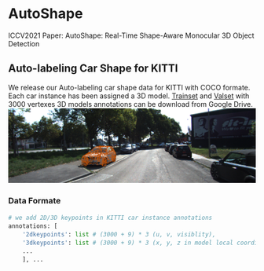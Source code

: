 # AutoShape
ICCV2021 Paper: AutoShape: Real-Time Shape-Aware Monocular 3D Object Detection

## Auto-labeling Car Shape for KITTI
We release our Auto-labeling car shape data for KITTI with COCO formate. Each car instance has been assigned a 3D model. [Trainset](https://drive.google.com/file/d/1U6d4Z0l4FsAKUiv6jehT7esgsJ5ULWaI/view?usp=sharing) and [Valset](https://drive.google.com/file/d/1KfHiPOjWyV-pW3jxyTogzG07KjLvsF2g/view?usp=sharing) with  3000 vertexes 3D models annotations can be download from Google Drive. 
<img src="https://github.com/zongdai/AutoShape/blob/main/README/autoshape_data_exmaple.png" width="860"/>

### Data Formate
```python
# we add 2D/3D keypoints in KITTI car instance annotations
annotations: [
    '2dkeypoints': list # (3000 + 9) * 3 (u, v, visiblity),
    '3dkeypoints': list # (3000 + 9) * 3 (x, y, z in model local coordinate)
    ...
    ], ...
```
